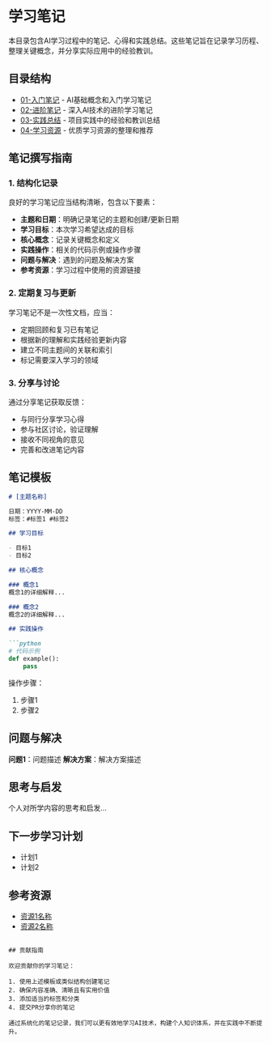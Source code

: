 # 学习笔记

本目录包含AI学习过程中的笔记、心得和实践总结。这些笔记旨在记录学习历程、整理关键概念，并分享实际应用中的经验教训。

## 目录结构

- [01-入门笔记](./01-入门笔记/README.md) - AI基础概念和入门学习笔记
- [02-进阶笔记](./02-进阶笔记/README.md) - 深入AI技术的进阶学习笔记
- [03-实践总结](./03-实践总结/README.md) - 项目实践中的经验和教训总结
- [04-学习资源](./04-学习资源/README.md) - 优质学习资源的整理和推荐

## 笔记撰写指南

### 1. 结构化记录

良好的学习笔记应当结构清晰，包含以下要素：

- **主题和日期**：明确记录笔记的主题和创建/更新日期
- **学习目标**：本次学习希望达成的目标
- **核心概念**：记录关键概念和定义
- **实践操作**：相关的代码示例或操作步骤
- **问题与解决**：遇到的问题及解决方案
- **参考资源**：学习过程中使用的资源链接

### 2. 定期复习与更新

学习笔记不是一次性文档，应当：

- 定期回顾和复习已有笔记
- 根据新的理解和实践经验更新内容
- 建立不同主题间的关联和索引
- 标记需要深入学习的领域

### 3. 分享与讨论

通过分享笔记获取反馈：

- 与同行分享学习心得
- 参与社区讨论，验证理解
- 接收不同视角的意见
- 完善和改进笔记内容

## 笔记模板

```markdown
# [主题名称]

日期：YYYY-MM-DD
标签：#标签1 #标签2

## 学习目标

- 目标1
- 目标2

## 核心概念

### 概念1
概念1的详细解释...

### 概念2
概念2的详细解释...

## 实践操作

```python
# 代码示例
def example():
    pass
```

操作步骤：
1. 步骤1
2. 步骤2

## 问题与解决

**问题1**：问题描述
**解决方案**：解决方案描述

## 思考与启发

个人对所学内容的思考和启发...

## 下一步学习计划

- 计划1
- 计划2

## 参考资源

- [资源1名称](链接)
- [资源2名称](链接)
```

## 贡献指南

欢迎贡献你的学习笔记：

1. 使用上述模板或类似结构创建笔记
2. 确保内容准确、清晰且有实用价值
3. 添加适当的标签和分类
4. 提交PR分享你的笔记

通过系统化的笔记记录，我们可以更有效地学习AI技术，构建个人知识体系，并在实践中不断提升。
